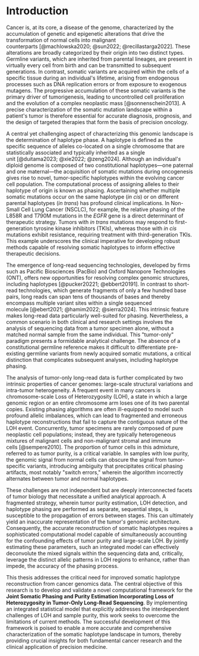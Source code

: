 # Introduction

Cancer is, at its core, a disease of the genome, characterized by the accumulation of genetic and epigenetic alterations that drive the transformation of normal cells into malignant counterparts&nbsp;[@machlowska2020; @sun2022; @recillastarga2022]. These alterations are broadly categorized by their origin into two distinct types. Germline variants, which are inherited from parental lineages, are present in virtually every cell from birth and can be transmitted to subsequent generations. In contrast, somatic variants are acquired within the cells of a specific tissue during an individual's lifetime, arising from endogenous processes such as DNA replication errors or from exposure to exogenous mutagens. The progressive accumulation of these somatic variants is the primary driver of tumorigenesis, leading to uncontrolled cell proliferation and the evolution of a complex neoplastic mass&nbsp;[@sonnenschein2013]. A precise characterization of the somatic mutation landscape within a patient's tumor is therefore essential for accurate diagnosis, prognosis, and the design of targeted therapies that form the basis of precision oncology.

A central yet challenging aspect of characterizing this genomic landscape is the determination of haplotype phase. A haplotype is defined as the specific sequence of alleles co-located on a single chromosome that are statistically associated and typically inherited as a single unit&nbsp;[@duitama2023; @xie2022; @zeng2024]. Although an individual'$s$ diploid genome is composed of two constitutional haplotypes—one paternal and one maternal—the acquisition of somatic mutations during oncogenesis gives rise to novel, tumor-specific haplotypes within the evolving cancer cell population. The computational process of assigning alleles to their haplotype of origin is known as phasing. Ascertaining whether multiple somatic mutations occur on the same haplotype (*in cis*) or on different parental haplotypes (*in trans*) has profound clinical implications. In Non-Small Cell Lung Cancer (NSCLC), for example, the relative phasing of the L858R and T790M mutations in the *EGFR* gene is a direct determinant of therapeutic strategy. Tumors with *in trans* mutations may respond to first-generation tyrosine kinase inhibitors (TKIs), whereas those with *in cis* mutations exhibit resistance, requiring treatment with third-generation TKIs. This example underscores the clinical imperative for developing robust methods capable of resolving somatic haplotypes to inform effective therapeutic decisions.

The emergence of long-read sequencing technologies, developed by firms such as Pacific Biosciences (PacBio) and Oxford Nanopore Technologies (ONT), offers new opportunities for resolving complex genomic structures, including haplotypes&nbsp;[@pucker20221; @ebbert20191]. In contrast to short-read technologies, which generate fragments of only a few hundred base pairs, long reads can span tens of thousands of bases and thereby encompass multiple variant sites within a single sequenced molecule&nbsp;[@ebert2021; @hamim2022; @sierra2024]. This intrinsic feature makes long-read data particularly well-suited for phasing. Nevertheless, a common scenario in both clinical and research settings involves the analysis of sequencing data from a tumor specimen alone, without a matched normal sample from the same individual. This "tumor-only" paradigm presents a formidable analytical challenge. The absence of a constitutional germline reference makes it difficult to differentiate pre-existing germline variants from newly acquired somatic mutations, a critical distinction that complicates subsequent analyses, including haplotype phasing.

The analysis of tumor-only long-read data is further complicated by two intrinsic properties of cancer genomes: large-scale structural variations and intra-tumor heterogeneity. A frequent event in many cancers is chromosome-scale Loss of Heterozygosity (LOH), a state in which a large genomic region or an entire chromosome arm loses one of its two parental copies. Existing phasing algorithms are often ill-equipped to model such profound allelic imbalances, which can lead to fragmented and erroneous haplotype reconstructions that fail to capture the contiguous nature of the LOH event. Concurrently, tumor specimens are rarely composed of pure neoplastic cell populations; instead, they are typically heterogeneous mixtures of malignant cells and non-malignant stromal and immune cells&nbsp;[@sempere2010]. The proportion of tumor cells in this admixture, referred to as tumor purity, is a critical variable. In samples with low purity, the genomic signal from normal cells can obscure the signal from tumor-specific variants, introducing ambiguity that precipitates critical phasing artifacts, most notably "switch errors," wherein the algorithm incorrectly alternates between tumor and normal haplotypes.

These challenges are not independent but are deeply interconnected facets of tumor biology that necessitate a unified analytical approach. A fragmented strategy, wherein tumor purity estimation, LOH detection, and haplotype phasing are performed as separate, sequential steps, is susceptible to the propagation of errors between stages. This can ultimately yield an inaccurate representation of the tumor'$s$ genomic architecture. Consequently, the accurate reconstruction of somatic haplotypes requires a sophisticated computational model capable of simultaneously accounting for the confounding effects of tumor purity and large-scale LOH. By jointly estimating these parameters, such an integrated model can effectively deconvolute the mixed signals within the sequencing data and, critically, leverage the distinct allelic patterns in LOH regions to enhance, rather than impede, the accuracy of the phasing process.

This thesis addresses the critical need for improved somatic haplotype reconstruction from cancer genomics data. The central objective of this research is to develop and validate a novel computational framework for the **Joint Somatic Phasing and Purity Estimation Incorporating Loss of Heterozygosity in Tumor-Only Long-Read Sequencing**. By implementing an integrated statistical model that explicitly addresses the interdependent challenges of LOH and sample purity, this work seeks to overcome the limitations of current methods. The successful development of this framework is poised to enable a more accurate and comprehensive characterization of the somatic haplotype landscape in tumors, thereby providing crucial insights for both fundamental cancer research and the clinical application of precision medicine.